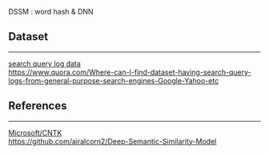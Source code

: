 
DSSM : word hash & DNN

## Dataset
-------------
[search query log data](http://jeffhuang.com/search_query_logs.html)
<br> https://www.quora.com/Where-can-I-find-dataset-having-search-query-logs-from-general-purpose-search-engines-Google-Yahoo-etc



## References
-------------
[Microsoft/CNTK](https://github.com/Microsoft/CNTK/wiki/Train-a-DSSM-(or-a-convolutional-DSSM)-model)
<br> https://github.com/airalcorn2/Deep-Semantic-Similarity-Model

